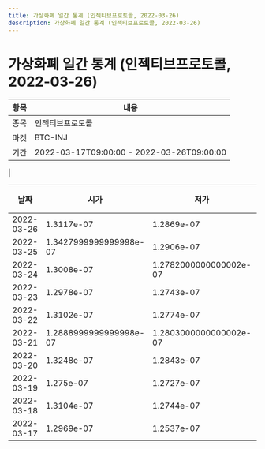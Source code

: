 ```yaml
---
title: 가상화폐 일간 통계 (인젝티브프로토콜, 2022-03-26)
description: 가상화폐 일간 통계 (인젝티브프로토콜, 2022-03-26)
---
```


가상화폐 일간 통계 (인젝티브프로토콜, 2022-03-26)
===

|항목|내용|
|--|--|
|종목|인젝티브프로토콜|
|마켓|BTC-INJ|\i|종류|일 단위 캔들|
|기간|2022-03-17T09:00:00 - 2022-03-26T09:00:00
|

|날짜|시가|저가|고가|종가|비고|
|--|--|--|--|--|--|
|2022-03-26|1.3117e-07|1.2869e-07|1.3117e-07|1.2891e-07|    |
|2022-03-25|1.3427999999999998e-07|1.2906e-07|1.3863e-07|1.3119e-07|    |
|2022-03-24|1.3008e-07|1.2782000000000002e-07|1.4354999999999999e-07|1.3427999999999998e-07|    |
|2022-03-23|1.2978e-07|1.2743e-07|1.3711e-07|1.3006000000000001e-07|    |
|2022-03-22|1.3102e-07|1.2774e-07|1.3453e-07|1.2942e-07|    |
|2022-03-21|1.2888999999999998e-07|1.2803000000000002e-07|1.434e-07|1.3100000000000002e-07|    |
|2022-03-20|1.3248e-07|1.2843e-07|1.3565e-07|1.2934e-07|    |
|2022-03-19|1.275e-07|1.2727e-07|1.3714e-07|1.3103e-07|    |
|2022-03-18|1.3104e-07|1.2744e-07|1.3497e-07|1.2762999999999999e-07|    |
|2022-03-17|1.2969e-07|1.2537e-07|1.342e-07|1.3104e-07|    |
